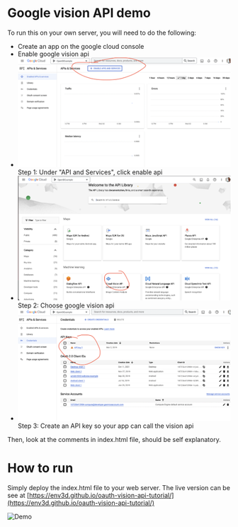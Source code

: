 # Google vision API demo

To run this on your own server, you will need to do the following:

 - Create an app on the google cloud console
 - Enable google vision api 
 - ![01-enable-vision-api.png](01-enable-vision-api.png) Step 1: Under "API and Services", click enable api
 - ![02-enable-vision-api.png](02-enable-vision-api.png) Step 2: Choose google vision api
 - ![03-create-api-key.png](03-create-api-key.png) Step 3: Create an API key so your app can call the vision api

Then, look at the comments in index.html file, should be self explanatory.

# How to run

Simply deploy the index.html file to your web server.  The live version can be see at
[https://env3d.github.io/oauth-vision-api-tutorial/](https://env3d.github.io/oauth-vision-api-tutorial/)

![Demo](demo.gif)
